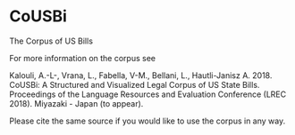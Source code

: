 # CoUSBi
The Corpus of US Bills

For more information on the corpus see

Kalouli, A.-L-, Vrana, L., Fabella,  V-M., Bellani, L., Hautli-Janisz A. 2018. CoUSBi: A Structured and Visualized Legal Corpus of US State Bills. Proceedings of the Language Resources and Evaluation Conference (LREC 2018). Miyazaki - Japan (to appear).

Please cite the same source if you would like to use the corpus in any way. 


